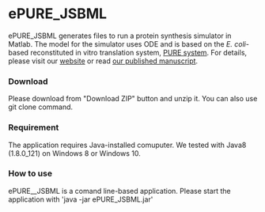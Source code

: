 # ePURE_JSBML
ePURE_JSBML generates files to run a protein synthesis simulator in Matlab. The model for the simulator uses ODE and is based on the *E. coli*-based reconstituted in vitro translation system, [PURE system](http://dx.doi.org/10.1038/90802). For details, please visit our [website](https://sites.google.com/view/puresimulator) or read [our published manuscript](http://dx.doi.org/10.1073/pnas.1615351114).
### Download
Please download from "Download ZIP" button and unzip it. You can also use git clone command.
### Requirement
The application requires Java-installed comuputer. We tested with Java8 (1.8.0_121) on Windows 8 or Windows 10.
### How to use
ePURE__JSBML is a comand line-based application.
Please start the application with 'java -jar ePURE_JSBML.jar' 
